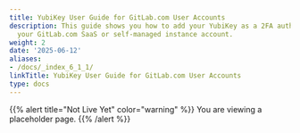 ```yaml
---
title: YubiKey User Guide for GitLab.com User Accounts
description: This guide shows you how to add your YubiKey as a 2FA authenticator on
  your GitLab.com SaaS or self-managed instance account.
weight: 2
date: '2025-06-12'
aliases:
- /docs/_index_6_1_1/
linkTitle: YubiKey User Guide for GitLab.com User Accounts
type: docs
---
```


{{% alert title="Not Live Yet" color="warning" %}}
You are viewing a placeholder page.
{{% /alert %}}
